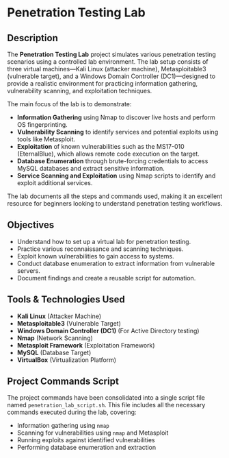 # Penetration Testing Lab

## Description
The **Penetration Testing Lab** project simulates various penetration testing scenarios using a controlled lab environment. The lab setup consists of three virtual machines—Kali Linux (attacker machine), Metasploitable3 (vulnerable target), and a Windows Domain Controller (DC1)—designed to provide a realistic environment for practicing information gathering, vulnerability scanning, and exploitation techniques.

The main focus of the lab is to demonstrate:
- **Information Gathering** using Nmap to discover live hosts and perform OS fingerprinting.
- **Vulnerability Scanning** to identify services and potential exploits using tools like Metasploit.
- **Exploitation** of known vulnerabilities such as the MS17-010 (EternalBlue), which allows remote code execution on the target.
- **Database Enumeration** through brute-forcing credentials to access MySQL databases and extract sensitive information.
- **Service Scanning and Exploitation** using Nmap scripts to identify and exploit additional services.

The lab documents all the steps and commands used, making it an excellent resource for beginners looking to understand penetration testing workflows.

## Objectives
- Understand how to set up a virtual lab for penetration testing.
- Practice various reconnaissance and scanning techniques.
- Exploit known vulnerabilities to gain access to systems.
- Conduct database enumeration to extract information from vulnerable servers.
- Document findings and create a reusable script for automation.

## Tools & Technologies Used
- **Kali Linux** (Attacker Machine)
- **Metasploitable3** (Vulnerable Target)
- **Windows Domain Controller (DC1)** (For Active Directory testing)
- **Nmap** (Network Scanning)
- **Metasploit Framework** (Exploitation Framework)
- **MySQL** (Database Target)
- **VirtualBox**  (Virtualization Platform)

## Project Commands Script
The project commands have been consolidated into a single script file named `penetration_lab_script.sh`. This file includes all the necessary commands executed during the lab, covering:

- Information gathering using `nmap`
- Scanning for vulnerabilities using `nmap` and Metasploit
- Running exploits against identified vulnerabilities
- Performing database enumeration and extraction

